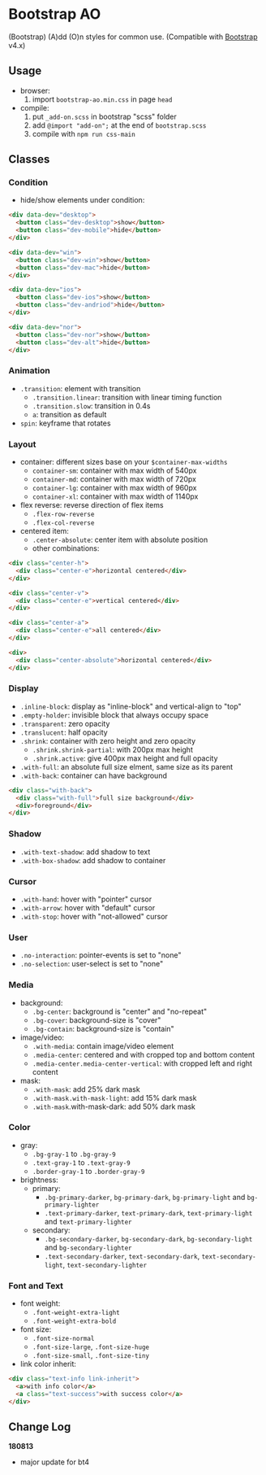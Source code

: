 # Bootstrap AO

(Bootstrap) (A)dd (O)n styles for common use.
(Compatible with [Bootstrap](https://github.com/twbs/bootstrap) v4.x)

## Usage

* browser:
  1. import `bootstrap-ao.min.css` in page `head`
* compile:
  1. put `_add-on.scss` in bootstrap "scss" folder
  1. add `@import "add-on";` at the end of `bootstrap.scss`
  1. compile with `npm run css-main`

## Classes

### Condition

* hide/show elements under condition:

```html
<div data-dev="desktop">
  <button class="dev-desktop">show</button>
  <button class="dev-mobile">hide</button>
</div>
```

```html
<div data-dev="win">
  <button class="dev-win">show</button>
  <button class="dev-mac">hide</button>
</div>
```

```html
<div data-dev="ios">
  <button class="dev-ios">show</button>
  <button class="dev-andriod">hide</button>
</div>
```

```html
<div data-dev="nor">
  <button class="dev-nor">show</button>
  <button class="dev-alt">hide</button>
</div>
```

### Animation

* `.transition`: element with transition
  * `.transition.linear`: transition with linear timing function
  * `.transition.slow`: transition in 0.4s
  * `a`: transition as default
* `spin`: keyframe that rotates

### Layout

* container: different sizes base on your `$container-max-widths`
  * `container-sm`: container with max width of 540px
  * `container-md`: container with max width of 720px
  * `container-lg`: container with max width of 960px
  * `container-xl`: container with max width of 1140px
* flex reverse: reverse direction of flex items
  * `.flex-row-reverse`
  * `.flex-col-reverse`
* centered item:
  * `.center-absolute`: center item with absolute position
  * other combinations:

```html
<div class="center-h">
  <div class="center-e">horizontal centered</div>
</div>
```

```html
<div class="center-v">
  <div class="center-e">vertical centered</div>
</div>
```

```html
<div class="center-a">
  <div class="center-e">all centered</div>
</div>
```

```html
<div>
  <div class="center-absolute">horizontal centered</div>
</div>
```

### Display

* `.inline-block`: display as "inline-block" and vertical-align to "top"
* `.empty-holder`: invisible block that always occupy space
* `.transparent`: zero opacity
* `.translucent`: half opacity
* `.shrink`: container with zero height and zero opacity
  * `.shrink.shrink-partial`: with 200px max height
  * `.shrink.active`: give 400px max height and full opacity
* `.with-full`: an absolute full size elment, same size as its parent
* `.with-back`: container can have background

```html
<div class="with-back">
  <div class="with-full">full size background</div>
  <div>foreground</div>
</div>
```

### Shadow

* `.with-text-shadow`: add shadow to text
* `.with-box-shadow`: add shadow to container

### Cursor

* `.with-hand`: hover with "pointer" cursor
* `.with-arrow`: hover with "default" cursor
* `.with-stop`: hover with "not-allowed" cursor

### User

* `.no-interaction`: pointer-events is set to "none"
* `.no-selection`: user-select is set to "none"

### Media

* background:
  * `.bg-center`: background is "center" and "no-repeat"
  * `.bg-cover`: background-size is "cover"
  * `.bg-contain`: background-size is "contain"
* image/video:
  * `.with-media`: contain image/video element
  * `.media-center`: centered and with cropped top and bottom content
  * `.media-center.media-center-vertical`: with cropped left and right content
* mask:
  * `.with-mask`: add 25% dark mask
  * `.with-mask.with-mask-light`: add 15% dark mask
  * `.with-mask`.with-mask-dark: add 50% dark mask

### Color

* gray:
  * `.bg-gray-1` to `.bg-gray-9`
  * `.text-gray-1` to `.text-gray-9`
  * `.border-gray-1` to `.border-gray-9`
* brightness:
  * primary:
    * `.bg-primary-darker`, `bg-primary-dark`, `bg-primary-light` and `bg-primary-lighter`
    * `.text-primary-darker`, `text-primary-dark`, `text-primary-light` and `text-primary-lighter`
  * secondary:
    * `.bg-secondary-darker`, `bg-secondary-dark`, `bg-secondary-light` and `bg-secondary-lighter`
    * `.text-secondary-darker`, `text-secondary-dark`, `text-secondary-light`, `text-secondary-lighter`

### Font and Text

* font weight:
  * `.font-weight-extra-light`
  * `.font-weight-extra-bold`
* font size:
  * `.font-size-normal`
  * `.font-size-large`, `.font-size-huge`
  * `.font-size-small`, `.font-size-tiny`
* link color inherit:

```html
<div class="text-info link-inherit">
  <a>with info color</a>
  <a class="text-success">with success color</a>
</div>
```

## Change Log

__180813__

* major update for bt4
